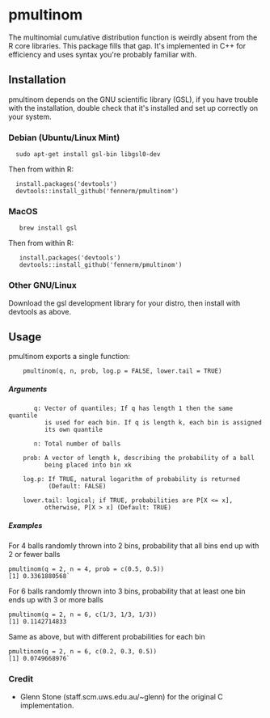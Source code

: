 # pmultinom

The multinomial cumulative distribution function is weirdly absent from the R
core libraries. This package fills that gap. It's implemented in C++ for
efficiency and uses syntax you're probably familiar with.

## Installation

pmultinom depends on the GNU scientific library (GSL), if you have trouble with
the installation, double check that it's installed and set up correctly on your
system.

### Debian (Ubuntu/Linux Mint)

```
  sudo apt-get install gsl-bin libgsl0-dev
```

Then from within R:

```
  install.packages('devtools')
  devtools::install_github('fennerm/pmultinom')
```

### MacOS

```
   brew install gsl
```

Then from within R:

```
   install.packages('devtools')
   devtools::install_github('fennerm/pmultinom')
```

### Other GNU/Linux

Download the gsl development library for your distro, then install with devtools
as above.

## Usage

pmultinom exports a single function:

```
    pmultinom(q, n, prob, log.p = FALSE, lower.tail = TRUE)
```

##### Arguments

```
       q: Vector of quantiles; If q has length 1 then the same quantile
          is used for each bin. If q is length k, each bin is assigned
          its own quantile

       n: Total number of balls

    prob: A vector of length k, describing the probability of a ball
          being placed into bin xk

    log.p: If TRUE, natural logarithm of probability is returned
           (Default: FALSE)

    lower.tail: logical; if TRUE, probabilities are P[X <= x],
          otherwise, P[X > x] (Default: TRUE)
```

##### Examples

For 4 balls randomly thrown into 2 bins, probability that all bins end up with 2
or fewer balls

```
pmultinom(q = 2, n = 4, prob = c(0.5, 0.5))
[1] 0.3361880568`
```

For 6 balls randomly thrown into 3 bins, probability that at least one bin ends
up with 3 or more balls

```
pmultinom(q = 2, n = 6, c(1/3, 1/3, 1/3))
[1] 0.1142714833
```

Same as above, but with different probabilities for each bin

```
pmultinom(q = 2, n = 6, c(0.2, 0.3, 0.5))
[1] 0.0749668976`
```

### Credit

- Glenn Stone (staff.scm.uws.edu.au/~glenn) for the original C implementation.
